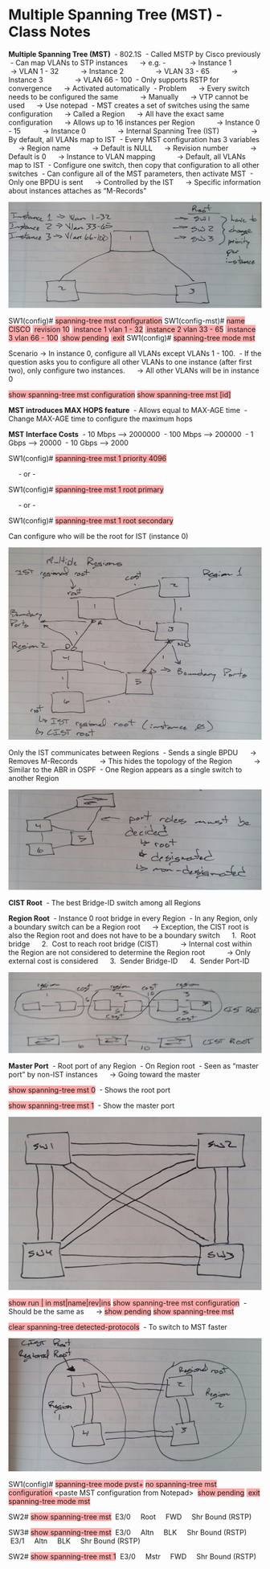 # Multiple Spanning Tree (MST) - Class Notes

**Multiple Spanning Tree \(MST\)**
 \- 802.1S
 \- Called MSTP by Cisco previously
 \- Can map VLANs to STP instances
     \-\> e.g. \- 
          \-\> Instance 1
               \-\> VLAN 1 \- 32
          \-\> Instance 2
               \-\> VLAN 33 \- 65
          \-\> Instance 3
               \-\> VLAN 66 \- 100
 \- Only supports RSTP for convergence
     \-\> Activated automatically
 \- Problem
     \-\> Every switch needs to be configured the same
          \-\> Manually
     \-\> VTP cannot be used
     \-\> Use notepad
 \- MST creates a set of switches using the same configuration
     \-\> Called a Region
     \-\> All have the exact same configuration
     \-\> Allows up to 16 instances per Region
          \-\> Instance 0 \- 15
          \-\> Instance 0
               \-\> Internal Spanning Tree \(IST\)
               \-\> By default, all VLANs map to IST
 \- Every MST configuration has 3 variables
     \-\> Region name
          \-\> Default is NULL
     \-\> Revision number
          \-\> Default is 0
     \-\> Instance to VLAN mapping
          \-\> Default, all VLANs map to IST
 \- Configure one switch, then copy that configuration to all other switches
 \- Can configure all of the MST parameters, then activate MST
 \- Only one BPDU is sent
     \-\> Controlled by the IST
     \-\> Specific information about instances attaches as “M\-Records"

![20141222_141111-1.jpeg](image/20141222_141111-1.jpeg)

SW1\(config\)\# <span style="background-color: #ffaaaa">spanning\-tree mst configuration</span>
SW1\(config\-mst\)\# <span style="background-color: #ffaaaa">name CISCO</span>
<span style="background-color: #ffaaaa"> revision 10</span>
<span style="background-color: #ffaaaa"> instance 1 vlan 1 \- 32</span>
<span style="background-color: #ffaaaa"> instance 2 vlan 33 \- 65</span>
<span style="background-color: #ffaaaa"> instance 3 vlan 66 \- 100</span>
<span style="background-color: #ffaaaa"> show pending</span>
<span style="background-color: #ffaaaa"> exit</span>
SW1\(config\)\# <span style="background-color: #ffaaaa">spanning\-tree mode mst</span>

Scenario \-\> In instance 0, configure all VLANs except VLANs 1 \- 100.
 \- If the question asks you to configure all other VLANs to one instance \(after first two\), only configure two instances.
     \-\> All other VLANs will be in instance 0

<span style="background-color: #ffaaaa">show spanning\-tree mst configuration</span>
<span style="background-color: #ffaaaa">show spanning\-tree mst \[id\]</span>

**MST introduces MAX HOPS feature**
 \- Allows equal to MAX\-AGE time
 \- Change MAX\-AGE time to configure the maximum hops

**MST Interface Costs**
 \- 10 Mbps —\> 2000000
 \- 100 Mbps —\> 200000
 \- 1 Gbps —\> 20000
 \- 10 Gbps —\> 2000

SW1\(config\)\# <span style="background-color: #ffaaaa">spanning\-tree mst 1 priority 4096</span>

     \- or \-

SW1\(config\)\# <span style="background-color: #ffaaaa">spanning\-tree mst 1 root primary</span>

     \- or \-

SW1\(config\)\# <span style="background-color: #ffaaaa">spanning\-tree mst 1 root secondary</span>

Can configure who will be the root for IST \(instance 0\)

![20141222_141128-1.jpeg](image/20141222_141128-1.jpeg)

Only the IST communicates between Regions
 \- Sends a single BPDU
     \-\> Removes M\-Records
          \-\> This hides the topology of the Region
          \-\> Similar to the ABR in OSPF
 \- One Region appears as a single switch to another Region

![20141222_141135-1.jpeg](image/20141222_141135-1.jpeg)

**CIST Root**
 \- The best Bridge\-ID switch among all Regions

**Region Root**
 \- Instance 0 root bridge in every Region
 \- In any Region, only a boundary switch can be a Region root
     \-\> Exception, the CIST root is also the Region root and does not have to be a boundary switch
     1.  Root bridge
     2.  Cost to reach root bridge \(CIST\)
          \-\> Internal cost within the Region are not considered to determine the Region root
          \-\> Only external cost is considered
     3.  Sender Bridge\-ID
     4.  Sender Port\-ID

![20141222_141142-1.jpeg](image/20141222_141142-1.jpeg)

**Master Port**
 \- Root port of any Region
 \- On Region root
 \- Seen as “master port” by non\-IST instances
     \-\> Going toward the master

<span style="background-color: #ffaaaa">show spanning\-tree mst 0</span>
 \- Shows the root port

<span style="background-color: #ffaaaa">show spanning\-tree mst 1</span>
 \- Show the master port

![20141222_141149-1.jpeg](image/20141222_141149-1.jpeg)

<span style="background-color: #ffaaaa">show run | in mst|name|rev|ins</span>
<span style="background-color: #ffaaaa">show spanning\-tree mst configuration</span>
 \- Should be the same as
     \-\> <span style="background-color: #ffaaaa">show pending</span>
<span style="background-color: #ffaaaa">show spanning\-tree mst</span>

<span style="background-color: #ffaaaa">clear spanning\-tree detected\-protocols</span>
 \- To switch to MST faster

![20141222_141157-1.jpeg](image/20141222_141157-1.jpeg)

SW1\(config\)\# <span style="background-color: #ffaaaa">spanning\-tree mode pvst\+</span>
<span style="background-color: #ffaaaa">no spanning\-tree mst configuration</span>
\<paste MST configuration from Notepad\>
 <span style="background-color: #ffaaaa">show pending</span>
<span style="background-color: #ffaaaa"> exit</span>
<span style="background-color: #ffaaaa">spanning\-tree mode mst</span>

SW2\# <span style="background-color: #ffaaaa">show spanning\-tree mst</span>
 E3/0     Root     FWD     Shr Bound \(RSTP\)

SW3\# <span style="background-color: #ffaaaa">show spanning\-tree mst</span>
 E3/0     Altn     BLK     Shr Bound \(RSTP\)
 E3/1     Altn     BLK     Shr Bound \(RSTP\)

SW2\# <span style="background-color: #ffaaaa">show spanning\-tree mst 1</span>
 E3/0     Mstr     FWD     Shr Bound \(RSTP\)
